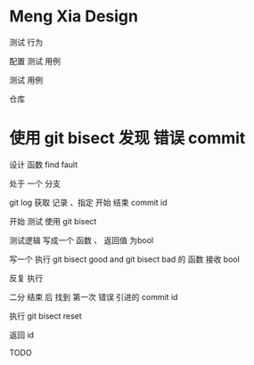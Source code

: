 # Meng Xia Design


测试 行为

配置 测试 用例 


测试 用例 

仓库


# 使用 git bisect 发现 错误 commit

设计 函数 find fault

处于 一个 分支

git log 获取 记录 、指定 开始 结束 commit id

开始 测试 使用 git bisect

测试逻辑 写成一个 函数 、 返回值 为bool

写一个 执行 git bisect good and git bisect bad 的 函数 接收 bool

反复 执行

二分 结束 后 找到 第一次 错误 引进的 commit id  

执行 git bisect reset

返回 id



TODO
